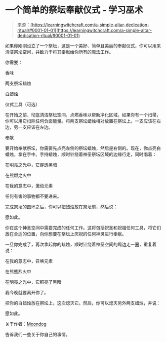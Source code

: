 <!--yml

分类：未分类

日期：2024年06月12日 18:16:37

-->

# 一个简单的祭坛奉献仪式 - 学习巫术

> 来源：[https://learningwitchcraft.com/a-simple-altar-dedication-ritual/#0001-01-01](https://learningwitchcraft.com/a-simple-altar-dedication-ritual/#0001-01-01)

如果你刚刚设立了一个祭坛，这是一个美好、简单且美丽的奉献仪式，你可以用来清洁祭坛空间，并致力于将其奉献给你所有的魔法工作。

你需要：

香味

两支祭坛蜡烛

白蜡烛

仪式工具（可选）

在开始之前，彻底清洁祭坛空间，点燃香味以帮助净化区域。如果你有一个扫帚，你可以用它扫除任何负面能量。将两支祭坛蜡烛相对放置在祭坛上。一支应该在右边，另一支应该在左边。

奉献

要开始奉献祭坛，你需要先点亮左侧的祭坛蜡烛，然后是右侧的。现在，你点亮白蜡烛，拿在手中。手持蜡烛，顺时针绕着神圣祭坛区域的边缘行走，同时唱着：

在明亮之光中，它穿透黑暗

在熊燃之火中

在我的意志中，激动元素

任何有害的事物都不要进来。

完成祭坛的圆环之后，你可以把蜡烛放在祭坛前，然后说：

愿如此。

你在这个神圣空间中需要完成的任何工作。这将包括祝圣和祝福任何工具，将它们放在合适的位置，向你想要在祭坛上庆祝的任何神灵进行奉献。

一旦你完成了，再次拿起你的蜡烛，顺时针绕着神圣空间的周边走一圈，重复着说：

在我的意志中，召唤元素

在熊熊烈火中

在明亮之光中，它照亮了黑暗

我今晚就要离开你了。

把你的白蜡烛放在祭坛上，这次熄灭它。然后，你可以熄灭另外两支蜡烛，并说：

愿如此。

关于作者：[Moondog](https://learningwitchcraft.com/profile/?tthayer/)

告诉我们一些关于你自己的事情。
